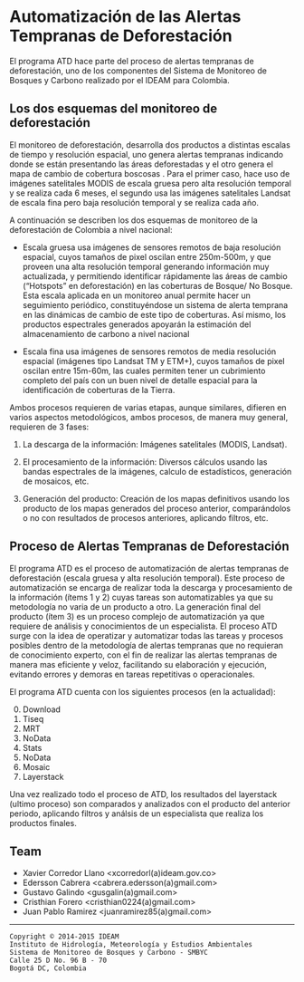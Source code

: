 # Automatización de las Alertas Tempranas de Deforestación #

El programa ATD hace parte del proceso de alertas tempranas de deforestación, uno de los componentes del Sistema de Monitoreo de Bosques y Carbono realizado por el IDEAM para Colombia.

## Los dos esquemas del monitoreo de deforestación ##

El monitoreo de deforestación, desarrolla dos productos a distintas escalas de tiempo y resolución espacial, uno  genera alertas tempranas indicando donde se están presentando las áreas deforestadas y el otro genera el mapa de cambio de cobertura boscosas . Para el primer caso, hace uso de imágenes satelitales MODIS de escala gruesa pero alta resolución temporal y se realiza cada 6 meses, el segundo usa las imágenes satelitales Landsat de escala fina pero baja resolución temporal y se realiza cada año.

A continuación se describen los dos esquemas de monitoreo de la deforestación de Colombia a nivel nacional: 

* Escala gruesa usa imágenes de sensores remotos de baja resolución espacial, cuyos tamaños de pixel oscilan entre 250m-500m, y que proveen una alta resolución temporal generando información muy actualizada, y permitiendo identificar rápidamente las áreas de cambio (“Hotspots” en deforestación) en las coberturas de Bosque/ No Bosque. Esta escala aplicada en un monitoreo anual permite hacer un seguimiento periódico, constituyéndose un sistema de alerta temprana en las dinámicas de cambio de este tipo de coberturas. Así mismo, los productos espectrales generados apoyarán la estimación del almacenamiento de carbono a nivel nacional

* Escala fina usa imágenes de sensores remotos de media resolución espacial (imágenes tipo Landsat TM y ETM+), cuyos tamaños de pixel oscilan entre 15m-60m, las cuales permiten tener un cubrimiento completo del país con un buen nivel de detalle espacial para la identificación de coberturas de la Tierra. 

Ambos procesos requieren de varias etapas, aunque similares, difieren en varios aspectos metodológicos, ambos procesos, de manera muy general, requieren de 3 fases: 

1. La descarga de la información: Imágenes satelitales (MODIS, Landsat).

2. El procesamiento de la información: Diversos cálculos usando las bandas espectrales de la imágenes, calculo de estadísticos, generación de mosaicos, etc. 

3. Generación del producto: Creación de los mapas definitivos usando los producto de los mapas generados del proceso anterior, comparándolos o no con resultados de procesos anteriores, aplicando filtros, etc. 

## Proceso de Alertas Tempranas de Deforestación ##

El programa ATD es el proceso de automatización de alertas tempranas de deforestación (escala gruesa y alta resolución temporal). Este proceso de automatización se encarga de realizar toda la descarga y procesamiento de la información (ítems 1 y 2) cuyas tareas son automatizables ya que su metodología no varia de un producto a otro. La generación final del producto (ítem 3) es un proceso complejo de automatización ya que requiere de análisis y conocimientos de un especialista. El proceso ATD surge con la idea de operatizar y automatizar todas las tareas y procesos posibles dentro de la metodología de alertas tempranas que no requieran de conocimiento experto, con el fin de realizar las alertas tempranas de manera mas eficiente y veloz, facilitando su elaboración y ejecución, evitando errores y demoras en tareas repetitivas o operacionales.

El programa ATD cuenta con los siguientes procesos (en la actualidad):

0. Download
1. Tiseq
2. MRT
3. NoData
4. Stats
5. NoData
6. Mosaic
7. Layerstack

Una vez realizado todo el proceso de ATD, los resultados del layerstack (ultimo proceso) son comparados y analizados con el producto del anterior periodo, aplicando filtros y análsis de un especialista que realiza los productos finales.

## Team ##

- Xavier Corredor Llano <xcorredorl(a)ideam.gov.co>
- Edersson Cabrera <cabrera.edersson(a)gmail.com>
- Gustavo Galindo <gusgalin(a)gmail.com>
- Cristhian Forero <cristhian0224(a)gmail.com>
- Juan Pablo Ramirez <juanramirez85(a)gmail.com>

***
    Copyright © 2014-2015 IDEAM
    Instituto de Hidrología, Meteorología y Estudios Ambientales
    Sistema de Monitoreo de Bosques y Carbono - SMBYC
    Calle 25 D No. 96 B - 70
    Bogotá DC, Colombia
